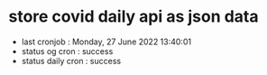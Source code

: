 # store covid daily api as json data

- last cronjob : Monday, 27 June 2022 13:40:01
- status og cron : success
- status daily cron : success
      
      